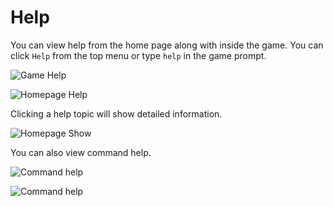 # Help

You can view help from the home page along with inside the game. You can click `Help` from the top menu or type `help` in the game prompt.

![Game Help](/images/game-help.png)

![Homepage Help](/images/game-help-index.png)

Clicking a help topic will show detailed information.

![Homepage Show](/images/game-help-show.png)

You can also view command help.

![Command help](/images/game-help-commands.png)

![Command help](/images/game-help-command.png)
